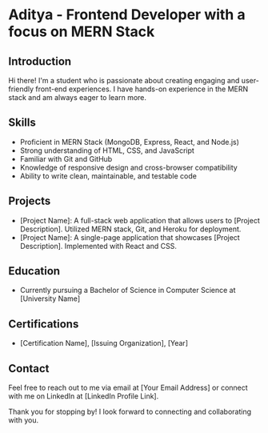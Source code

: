 # Aditya - Frontend Developer with a focus on MERN Stack

## Introduction

Hi there! I'm a student who is passionate about creating engaging and user-friendly front-end experiences. I have hands-on experience in the MERN stack and am always eager to learn more.

## Skills

- Proficient in MERN Stack (MongoDB, Express, React, and Node.js)
- Strong understanding of HTML, CSS, and JavaScript
- Familiar with Git and GitHub
- Knowledge of responsive design and cross-browser compatibility
- Ability to write clean, maintainable, and testable code

## Projects

- [Project Name]: A full-stack web application that allows users to [Project Description]. Utilized MERN stack, Git, and Heroku for deployment.
- [Project Name]: A single-page application that showcases [Project Description]. Implemented with React and CSS.

## Education

- Currently pursuing a Bachelor of Science in Computer Science at [University Name]

## Certifications

- [Certification Name], [Issuing Organization], [Year]

## Contact

Feel free to reach out to me via email at [Your Email Address] or connect with me on LinkedIn at [LinkedIn Profile Link].

Thank you for stopping by! I look forward to connecting and collaborating with you.

